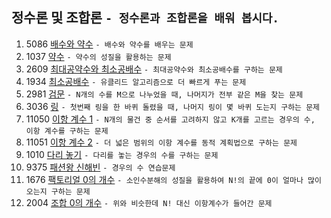 정수론 및 조합론 ```- 정수론과 조합론을 배워 봅시다.```
---
1. 5086	[배수와 약수](https://www.acmicpc.net/problem/5086)
    ```- 배수와 약수를 배우는 문제```
2. 1037 [약수](https://www.acmicpc.net/problem/1037)
    ```- 약수의 성질을 활용하는 문제```
3. 2609	[최대공약수와 최소공배수](https://www.acmicpc.net/problem/2609)
    ```- 최대공약수와 최소공배수를 구하는 문제```
4. 1934 [최소공배수](https://www.acmicpc.net/problem/1934)
    ```- 유클리드 알고리즘으로 더 빠르게 푸는 문제```
5. 2981	[검문](https://www.acmicpc.net/problem/2981)
    ```- N개의 수를 M으로 나누었을 때, 나머지가 전부 같은 M을 찾는 문제```
6. 3036	[링](https://www.acmicpc.net/problem/3036)
    ```- 첫번째 링을 한 바퀴 돌렸을 때, 나머지 링이 몇 바퀴 도는지 구하는 문제```
7. 11050 [이항 계수 1](https://www.acmicpc.net/problem/11050)
    ```- N개의 물건 중 순서를 고려하지 않고 K개를 고르는 경우의 수, 이항 계수를 구하는 문제```
8. 11051 [이항 계수 2](https://www.acmicpc.net/problem/11051)
    ```- 더 넓은 범위의 이항 계수를 동적 계획법으로 구하는 문제```
9. 1010	[다리 놓기](https://www.acmicpc.net/problem/1010)
    ```- 다리를 놓는 경우의 수를 구하는 문제```
10. 9375 [패션왕 신해빈](https://www.acmicpc.net/problem/9375)
    ```- 경우의 수 연습문제```
11. 1676 [팩토리얼 0의 개수](https://www.acmicpc.net/problem/1676)
    ```- 소인수분해의 성질을 활용하여 N!의 끝에 0이 얼마나 많이 오는지 구하는 문제```
12. 2004 [조합 0의 개수](https://www.acmicpc.net/problem/2004)
    ```- 위와 비슷한데 N! 대신 이항계수가 들어간 문제```